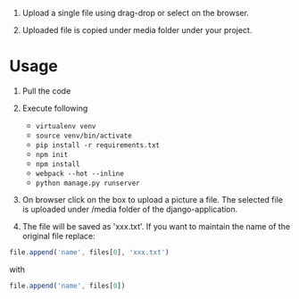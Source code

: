 1. Upload a single file using drag-drop or select on the browser.

2. Uploaded file is copied under media folder under your project.

# Usage

1. Pull the code
2. Execute following
    *  ```virtualenv venv```
    *  ```source venv/bin/activate```
    *  ```pip install -r requirements.txt```
    * ```npm init```
    * ```npm install```
    * ```webpack --hot --inline```
    * ```python manage.py runserver```

3. On browser click on the box to upload a picture a file. The selected file is uploaded under /media folder of the django-application.

4. The file will be saved as 'xxx.txt'. If you want to maintain the name of the original file replace:
```javascript
file.append('name', files[0], 'xxx.txt')
```
with
```javascript
file.append('name', files[0])
```
